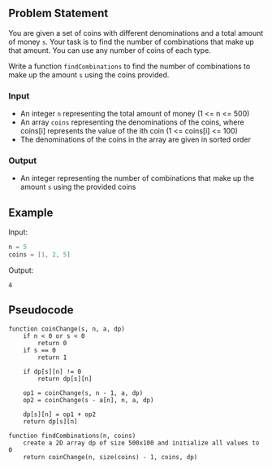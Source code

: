 ## Problem Statement

You are given a set of coins with different denominations and a total amount of money `s`. Your task is to find the number of combinations that make up that amount. You can use any number of coins of each type.

Write a function `findCombinations` to find the number of combinations to make up the amount `s` using the coins provided.

### Input
- An integer `n` representing the total amount of money (1 <= n <= 500)
- An array `coins` representing the denominations of the coins, where coins[i] represents the value of the ith coin (1 <= coins[i] <= 100)
- The denominations of the coins in the array are given in sorted order

### Output
- An integer representing the number of combinations that make up the amount `s` using the provided coins

## Example
Input:
```cpp
n = 5
coins = [1, 2, 5]
```

Output:
```
4
```

## Pseudocode
```plaintext
function coinChange(s, n, a, dp) 
    if n < 0 or s < 0
        return 0
    if s == 0
        return 1
    
    if dp[s][n] != 0
        return dp[s][n]

    op1 = coinChange(s, n - 1, a, dp)
    op2 = coinChange(s - a[n], n, a, dp)

    dp[s][n] = op1 + op2
    return dp[s][n]

function findCombinations(n, coins)
    create a 2D array dp of size 500x100 and initialize all values to 0
    return coinChange(n, size(coins) - 1, coins, dp)
```